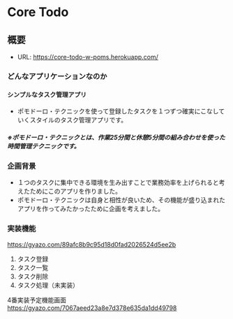 # Core Todo

## 概要

* URL: https://core-todo-w-poms.herokuapp.com/

### どんなアプリケーションなのか
#### **シンプルなタスク管理アプリ**
* ポモドーロ・テクニックを使って登録したタスクを１つずつ確実にこなしていくスタイルのタスク管理アプリです。
##### ※ポモドーロ・テクニックとは、作業25分間と休憩5分間の組み合わせを使った時間管理テクニックです。


### 企画背景
* １つのタスクに集中できる環境を生み出すことで業務効率を上げられると考えたためにこのアプリを作りました。
* ポモドーロ・テクニックは自身と相性が良いため、その機能が盛り込まれたアプリを作ってみたかったために企画を考えました。

### 実装機能
https://gyazo.com/89afc8b9c95d18d0fad2026524d5ee2b
1. タスク登録
2. タスク一覧
3. タスク削除
4. タスク処理（未実装）

4番実装予定機能画面
https://gyazo.com/7067aeed23a8e7d378e635da1dd49798